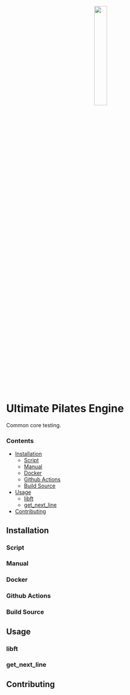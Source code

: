 <p align="center">
  <img width="26%" src="https://user-images.githubusercontent.com/22690219/119376318-78ba0180-bcc4-11eb-8160-2330db32af6b.png" />
</p>
 
# Ultimate Pilates Engine
Common core testing.

### Contents

- [Installation](#installation)
	- [Script](#script)
	- [Manual](#manual)
	- [Docker](#docker)
	- [Github Actions](#github-actions)
	- [Build Source](#build-source)
- [Usage](#usage)
	- [libft](#libft)
	- [get_next_line](#)
- [Contributing](#installation)

## Installation
### Script
### Manual
### Docker
### Github Actions
### Build Source
## Usage
### libft
### get_next_line
## Contributing
